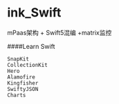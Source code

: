 # ink_Swift

mPaas架构 + Swift5混编 +matrix监控 

####Learn Swift 

```
SnapKit
CollectionKit 
Hero
Alamofire 
Kingfisher 
SwiftyJSON 
Charts
```
 
     
     

 
